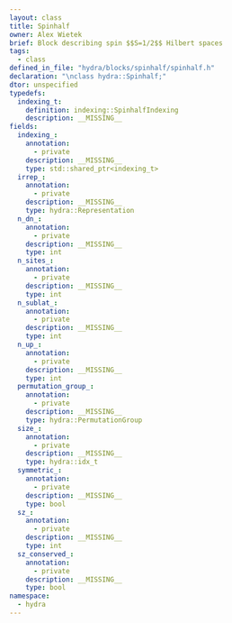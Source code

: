 ```yaml
---
layout: class
title: Spinhalf
owner: Alex Wietek
brief: Block describing spin $$S=1/2$$ Hilbert spaces
tags:
  - class
defined_in_file: "hydra/blocks/spinhalf/spinhalf.h"
declaration: "\nclass hydra::Spinhalf;"
dtor: unspecified
typedefs:
  indexing_t:
    definition: indexing::SpinhalfIndexing
    description: __MISSING__
fields:
  indexing_:
    annotation:
      - private
    description: __MISSING__
    type: std::shared_ptr<indexing_t>
  irrep_:
    annotation:
      - private
    description: __MISSING__
    type: hydra::Representation
  n_dn_:
    annotation:
      - private
    description: __MISSING__
    type: int
  n_sites_:
    annotation:
      - private
    description: __MISSING__
    type: int
  n_sublat_:
    annotation:
      - private
    description: __MISSING__
    type: int
  n_up_:
    annotation:
      - private
    description: __MISSING__
    type: int
  permutation_group_:
    annotation:
      - private
    description: __MISSING__
    type: hydra::PermutationGroup
  size_:
    annotation:
      - private
    description: __MISSING__
    type: hydra::idx_t
  symmetric_:
    annotation:
      - private
    description: __MISSING__
    type: bool
  sz_:
    annotation:
      - private
    description: __MISSING__
    type: int
  sz_conserved_:
    annotation:
      - private
    description: __MISSING__
    type: bool
namespace:
  - hydra
---
```

